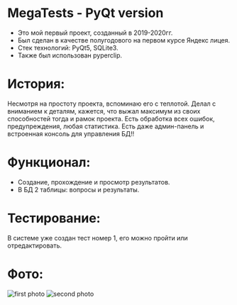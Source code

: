 # MegaTests - PyQt version
* Это мой первый проект, созданный в 2019-2020гг.
* Был сделан в качестве полугодового на первом курсе Яндекс лицея.
* Стек технологий: PyQt5, SQLite3.
* Также был использован pyperclip.

# История:
Несмотря на простоту проекта, вспоминаю его с теплотой. Делал с вниманием к деталям, кажется, что выжал максимум из своих способностей тогда и рамок проекта. Есть обработка всех ошибок, предупреждения, любая статистика. Есть даже админ-панель и встроенная консоль для управления БД!!

# Функционал:
* Создание, прохождение и просмотр результатов.
* В БД 2 таблицы: вопросы и результаты.

# Тестирование:
В системе уже создан тест номер 1, его можно пройти или отредактировать.

# Фото:
![first photo](https://raw.githubusercontent.com/ttema4/mega-tests-pyqt/205b0c17406b8f3f3b5971906abc8e3a84671337/IMG_1.png)
![second photo](https://raw.githubusercontent.com/ttema4/mega-tests-pyqt/205b0c17406b8f3f3b5971906abc8e3a84671337/IMG_2.png)
